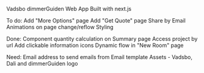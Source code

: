 Vadsbo dimmerGuiden Web App
Built with next.js

To do:
    Add "More Options" page
    Add "Get Quote" page
    Share by Email
    Animations on page change/reflow
    Styling

Done:
    Component quantity calculation on Summary page
    Access project by url
    Add clickable information icons
    Dynamic flow in "New Room" page
    
Need:
    Email address to send emails from
    Email template
    Assets - Vadsbo, Dali and dimmerGuiden logo